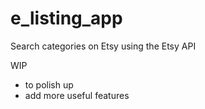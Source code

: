 e_listing_app
=============
Search categories on Etsy using the Etsy API

WIP 
- to polish up
- add more useful features
